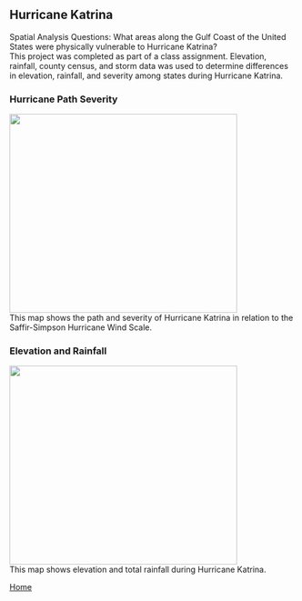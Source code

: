 ## Hurricane Katrina
Spatial Analysis Questions: What areas along the Gulf Coast of the
United States were physically vulnerable to Hurricane Katrina?
<br>
This project was completed as part of a class assignment. Elevation, rainfall, county census, and storm data was used to 
determine differences in elevation, rainfall, and severity among states during Hurricane Katrina.
<br>
### Hurricane Path Severity
<img src="https://github.com/user-attachments/assets/55fca99c-28d9-43ed-b036-3212dde45007" width="400" height="350">
<br>
This map shows the path and severity of Hurricane Katrina in relation to the Saffir-Simpson Hurricane Wind Scale.

### Elevation and Rainfall
<img src= "https://github.com/user-attachments/assets/6be88fcb-d681-43c0-9385-a72508ab0f65" width="400" height="350">
<br>
This map shows elevation and total rainfall during Hurricane Katrina. 

[Home](README.md)
